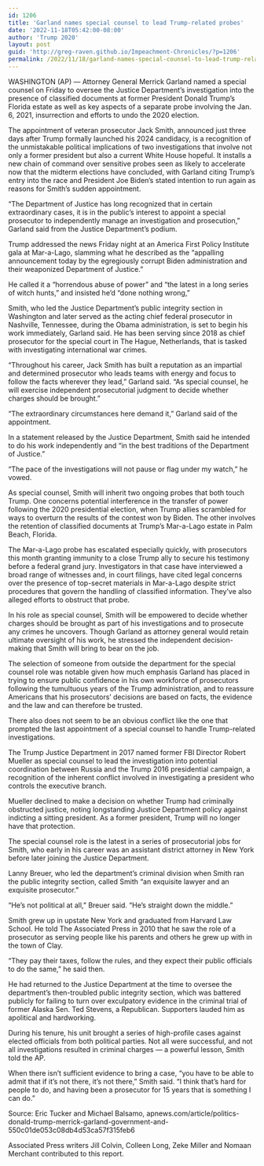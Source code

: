 ```yaml
---
id: 1206
title: 'Garland names special counsel to lead Trump-related probes'
date: '2022-11-18T05:42:00-08:00'
author: 'Trump 2020'
layout: post
guid: 'http://greg-raven.github.io/Impeachment-Chronicles/?p=1206'
permalink: /2022/11/18/garland-names-special-counsel-to-lead-trump-related-probes/
---
```


WASHINGTON (AP) — Attorney General Merrick Garland named a special counsel on Friday to oversee the Justice Department’s investigation into the presence of classified documents at former President Donald Trump’s Florida estate as well as key aspects of a separate probe involving the Jan. 6, 2021, insurrection and efforts to undo the 2020 election.

The appointment of veteran prosecutor Jack Smith, announced just three days after Trump formally launched his 2024 candidacy, is a recognition of the unmistakable political implications of two investigations that involve not only a former president but also a current White House hopeful. It installs a new chain of command over sensitive probes seen as likely to accelerate now that the midterm elections have concluded, with Garland citing Trump’s entry into the race and President Joe Biden’s stated intention to run again as reasons for Smith’s sudden appointment.

“The Department of Justice has long recognized that in certain extraordinary cases, it is in the public’s interest to appoint a special prosecutor to independently manage an investigation and prosecution,” Garland said from the Justice Department’s podium.

Trump addressed the news Friday night at an America First Policy Institute gala at Mar-a-Lago, slamming what he described as the “appalling announcement today by the egregiously corrupt Biden administration and their weaponized Department of Justice.”

He called it a “horrendous abuse of power” and “the latest in a long series of witch hunts,” and insisted he’d “done nothing wrong,”

Smith, who led the Justice Department’s public integrity section in Washington and later served as the acting chief federal prosecutor in Nashville, Tennessee, during the Obama administration, is set to begin his work immediately, Garland said. He has been serving since 2018 as chief prosecutor for the special court in The Hague, Netherlands, that is tasked with investigating international war crimes.

“Throughout his career, Jack Smith has built a reputation as an impartial and determined prosecutor who leads teams with energy and focus to follow the facts wherever they lead,” Garland said. “As special counsel, he will exercise independent prosecutorial judgment to decide whether charges should be brought.”

“The extraordinary circumstances here demand it,” Garland said of the appointment.

In a statement released by the Justice Department, Smith said he intended to do his work independently and “in the best traditions of the Department of Justice.”

“The pace of the investigations will not pause or flag under my watch,” he vowed.

As special counsel, Smith will inherit two ongoing probes that both touch Trump. One concerns potential interference in the transfer of power following the 2020 presidential election, when Trump allies scrambled for ways to overturn the results of the contest won by Biden. The other involves the retention of classified documents at Trump’s Mar-a-Lago estate in Palm Beach, Florida.

The Mar-a-Lago probe has escalated especially quickly, with prosecutors this month granting immunity to a close Trump ally to secure his testimony before a federal grand jury. Investigators in that case have interviewed a broad range of witnesses and, in court filings, have cited legal concerns over the presence of top-secret materials in Mar-a-Lago despite strict procedures that govern the handling of classified information. They’ve also alleged efforts to obstruct that probe.

In his role as special counsel, Smith will be empowered to decide whether charges should be brought as part of his investigations and to prosecute any crimes he uncovers. Though Garland as attorney general would retain ultimate oversight of his work, he stressed the independent decision-making that Smith will bring to bear on the job.

The selection of someone from outside the department for the special counsel role was notable given how much emphasis Garland has placed in trying to ensure public confidence in his own workforce of prosecutors following the tumultuous years of the Trump administration, and to reassure Americans that his prosecutors’ decisions are based on facts, the evidence and the law and can therefore be trusted.

There also does not seem to be an obvious conflict like the one that prompted the last appointment of a special counsel to handle Trump-related investigations.

The Trump Justice Department in 2017 named former FBI Director Robert Mueller as special counsel to lead the investigation into potential coordination between Russia and the Trump 2016 presidential campaign, a recognition of the inherent conflict involved in investigating a president who controls the executive branch.

Mueller declined to make a decision on whether Trump had criminally obstructed justice, noting longstanding Justice Department policy against indicting a sitting president. As a former president, Trump will no longer have that protection.

The special counsel role is the latest in a series of prosecutorial jobs for Smith, who early in his career was an assistant district attorney in New York before later joining the Justice Department.

Lanny Breuer, who led the department’s criminal division when Smith ran the public integrity section, called Smith “an exquisite lawyer and an exquisite prosecutor.”

“He’s not political at all,” Breuer said. “He’s straight down the middle.”

Smith grew up in upstate New York and graduated from Harvard Law School. He told The Associated Press in 2010 that he saw the role of a prosecutor as serving people like his parents and others he grew up with in the town of Clay.

“They pay their taxes, follow the rules, and they expect their public officials to do the same,” he said then.

He had returned to the Justice Department at the time to oversee the department’s then-troubled public integrity section, which was battered publicly for failing to turn over exculpatory evidence in the criminal trial of former Alaska Sen. Ted Stevens, a Republican. Supporters lauded him as apolitical and hardworking.

During his tenure, his unit brought a series of high-profile cases against elected officials from both political parties. Not all were successful, and not all investigations resulted in criminal charges — a powerful lesson, Smith told the AP.

When there isn’t sufficient evidence to bring a case, “you have to be able to admit that if it’s not there, it’s not there,” Smith said. “I think that’s hard for people to do, and having been a prosecutor for 15 years that is something I can do.”

Source: Eric Tucker and Michael Balsamo, apnews.com/article/politics-donald-trump-merrick-garland-government-and-550c01de053c08db4d53ca57f315feb6

Associated Press writers Jill Colvin, Colleen Long, Zeke Miller and Nomaan Merchant contributed to this report.